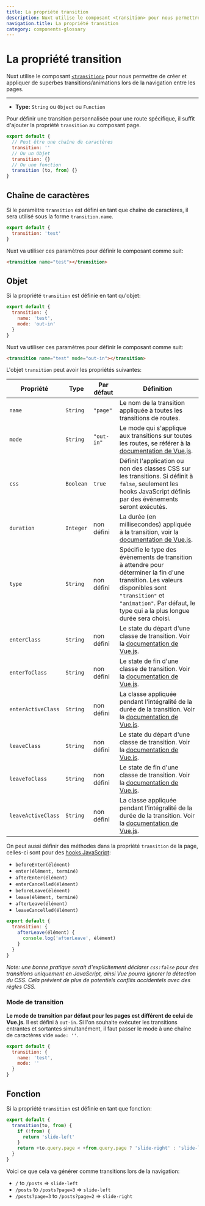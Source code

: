 ```yaml
---
title: La propriété transition
description: Nuxt utilise le composant <transition> pour nous permettre de créer et appliquer de superbes transitions/animations lors de la navigation entre les pages.
navigation.title: La propriété transition
category: components-glossary
---
```

# La propriété transition

Nuxt utilise le composant [`<transition>`](https://vuejs.org/v2/guide/transitions.html#Transitioning-Single-Elements-Components) pour nous permettre de créer et appliquer de superbes transitions/animations lors de la navigation entre les pages.

---

- **Type:** `String` ou `Object` ou `Function`

Pour définir une transition personnalisée pour une route spécifique, il suffit d'ajouter la propriété `transition` au composant page.

```js
export default {
  // Peut être une chaîne de caractères
  transition: ''
  // Ou un Objet
  transition: {}
  // Ou une fonction
  transition (to, from) {}
}
```

## Chaîne de caractères

Si le paramètre `transition` est défini en tant que chaîne de caractères, il sera utilisé sous la forme `transition.name`.

```js
export default {
  transition: 'test'
}
```

Nuxt va utiliser ces paramètres pour définir le composant comme suit:

```html
<transition name="test"></transition>
```

## Objet

Si la propriété `transition` est définie en tant qu'objet:

```js
export default {
  transition: {
    name: 'test',
    mode: 'out-in'
  }
}
```

Nuxt va utiliser ces paramètres pour définir le composant comme suit:

```html
<transition name="test" mode="out-in"></transition>
```

L'objet `transition` peut avoir les propriétés suivantes:

<!-- The ToC below seems so wrong, in the english version too.. -->

| Propriété          | Type      | Par défaut | Définition                                                                                                                                                                                                                  |
| ------------------ | --------- | ---------- | --------------------------------------------------------------------------------------------------------------------------------------------------------------------------------------------------------------------------- |
| `name`             | `String`  | `"page"`   | Le nom de la transition appliquée à toutes les transitions de routes.                                                                                                                                                       |
| `mode`             | `String`  | `"out-in"` | Le mode qui s'applique aux transitions sur toutes les routes, se référer à la [documentation de Vue.js](https://vuejs.org/v2/guide/transitions.html#Transition-Modes).                                                      |
| `css`              | `Boolean` | `true`     | Définit l'application ou non des classes CSS sur les transitions. Si définit à `false`, seulement les hooks JavaScript définis par des évènements seront exécutés.                                                          |
| `duration`         | `Integer` | non défini | La durée (en millisecondes) appliquée à la transition, voir la [documentation de Vue.js](https://vuejs.org/v2/guide/transitions.html#Explicit-Transition-Durations).                                                        |
| `type`             | `String`  | non défini | Spécifie le type des évènements de transition à attendre pour déterminer la fin d'une transition. Les valeurs disponibles sont `"transition"` et `"animation"`. Par défaut, le type qui a la plus longue durée sera choisi. |
| `enterClass`       | `String`  | non défini | Le state du départ d'une classe de transition. Voir la [documentation de Vue.js](https://vuejs.org/v2/guide/transitions.html#Custom-Transition-Classes).                                                                    |
| `enterToClass`     | `String`  | non défini | Le state de fin d'une classe de transition. Voir la [documentation de Vue.js](https://vuejs.org/v2/guide/transitions.html#Custom-Transition-Classes).                                                                       |
| `enterActiveClass` | `String`  | non défini | La classe appliquée pendant l'intégralité de la durée de la transition. Voir la [documentation de Vue.js](https://vuejs.org/v2/guide/transitions.html#Custom-Transition-Classes).                                           |
| `leaveClass`       | `String`  | non défini | Le state du départ d'une classe de transition. Voir la [documentation de Vue.js](https://vuejs.org/v2/guide/transitions.html#Custom-Transition-Classes).                                                                    |
| `leaveToClass`     | `String`  | non défini | Le state de fin d'une classe de transition. Voir la [documentation de Vue.js](https://vuejs.org/v2/guide/transitions.html#Custom-Transition-Classes).                                                                       |
| `leaveActiveClass` | `String`  | non défini | La classe appliquée pendant l'intégralité de la durée de la transition. Voir la [documentation de Vue.js](https://vuejs.org/v2/guide/transitions.html#Custom-Transition-Classes).                                           |

On peut aussi définir des méthodes dans la propriété `transition` de la page, celles-ci sont pour des [hooks JavaScript](https://vuejs.org/v2/guide/transitions.html#JavaScript-Hooks):

- `beforeEnter(élément)`
- `enter(élément, terminé)`
- `afterEnter(élément)`
- `enterCancelled(élément)`
- `beforeLeave(élément)`
- `leave(élément, terminé)`
- `afterLeave(élément)`
- `leaveCancelled(élément)`

```js
export default {
  transition: {
    afterLeave(élément) {
      console.log('afterLeave', élément)
    }
  }
}
```

_Note: une bonne pratique serait d'explicitement déclarer `css:false` pour des transitions uniquement en JavaScript, ainsi Vue pourra ignorer la détection du CSS. Cela prévient de plus de potentiels conflits accidentels avec des règles CSS._

### Mode de transition

**Le mode de transition par défaut pour les pages est différent de celui de Vue.js**. Il est défini à `out-in`. Si l'on souhaite exécuter les transitions entrantes et sortantes simultanément, il faut passer le mode à une chaîne de caractères vide `mode: ''`.

```js
export default {
  transition: {
    name: 'test',
    mode: ''
  }
}
```

## Fonction

Si la propriété `transition` est définie en tant que fonction:

```js
export default {
  transition(to, from) {
    if (!from) {
      return 'slide-left'
    }
    return +to.query.page < +from.query.page ? 'slide-right' : 'slide-left'
  }
}
```

Voici ce que cela va générer comme transitions lors de la navigation:

- `/` to `/posts` => `slide-left`
- `/posts` to `/posts?page=3` => `slide-left`
- `/posts?page=3` to `/posts?page=2` => `slide-right`
